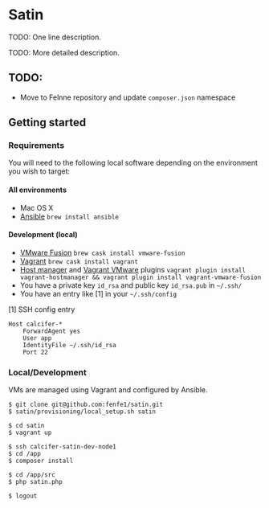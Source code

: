 # Satin

TODO: One line description.

TODO: More detailed description.

## TODO:

* Move to Felnne repository and update `composer.json` namespace

## Getting started

### Requirements

You will need to the following local software depending on the environment you wish to target:

#### All environments

* Mac OS X
* [Ansible](http://www.ansible.com) `brew install ansible`

#### Development (local)

  * [VMware Fusion](http://vmware.com/fusion) `brew cask install vmware-fusion`
  * [Vagrant](http://vagrantup.com) `brew cask install vagrant`
  * [Host manager](https://github.com/smdahlen/vagrant-hostmanager) and [Vagrant VMware](http://www.vagrantup.com/vmware) plugins `vagrant plugin install vagrant-hostmanager && vagrant plugin install vagrant-vmware-fusion`
  * You have a private key `id_rsa` and public key `id_rsa.pub` in `~/.ssh/`
  * You have an entry like [1] in your `~/.ssh/config`

[1] SSH config entry

```shell
Host calcifer-*
    ForwardAgent yes
    User app
    IdentityFile ~/.ssh/id_rsa
    Port 22
```

### Local/Development

VMs are managed using Vagrant and configured by Ansible.

```shell
$ git clone git@github.com:fenfe1/satin.git
$ satin/provisioning/local_setup.sh satin

$ cd satin
$ vagrant up

$ ssh calcifer-satin-dev-node1
$ cd /app
$ composer install

$ cd /app/src
$ php satin.php

$ logout
```
